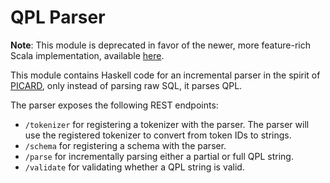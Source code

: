 # QPL Parser

**Note**: This module is deprecated in favor of the newer, more feature-rich Scala implementation, available [here](https://github.com/bgunlp/qpl/tree/main/qpl-parser).

This module contains Haskell code for an incremental parser in the spirit of [PICARD](https://github.com/ServiceNow/picard),
only instead of parsing raw SQL, it parses QPL.

The parser exposes the following REST endpoints:

- `/tokenizer` for registering a tokenizer with the parser. The parser will use the registered tokenizer to convert from token IDs to strings.
- `/schema` for registering a schema with the parser.
- `/parse` for incrementally parsing either a partial or full QPL string.
- `/validate` for validating whether a QPL string is valid.
